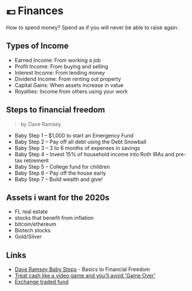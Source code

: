 # 💶 Finances

How to spend money? Spend as if you will never be able to raise again.

## Types of Income

* Earned Income: From working a job
* Profit Income: From buying and selling
* Interest Income: From lending money
* Dividend Income: From renting out property
* Capital Gains: When assets increase in value
* Royalties: Income from others using your work

## Steps to financial freedom

> by Dave Ramsey

* Baby Step 1 – $1,000 to start an Emergency Fund
* Baby Step 2 – Pay off all debt using the Debt Snowball
* Baby Step 3 – 3 to 6 months of expenses in savings
* Baby Step 4 – Invest 15% of household income into Roth IRAs and pre-tax retirement
* Baby Step 5 – College fund for children
* Baby Step 6 – Pay off the house early
* Baby Step 7 – Build wealth and give!

## Assets i want for the 2020s

* FL real estate
* stocks that benefit from inflation
* bitcoin/ethereum
* Biotech stocks
* Gold/Silver

## Links

* [Dave Ramsey Baby Steps](https://www.daveramsey.com/dave-ramsey-7-baby-steps) - Basics to Financial Freedom
* [Treat cash like a video game and you’ll avoid 'Game Over'​](https://www.linkedin.com/pulse/treat-cash-like-video-game-youll-avoid-over-robert-gardner/)
* [Exchange traded fund](https://www.investopedia.com/terms/e/etf.asp)

